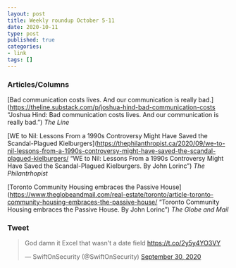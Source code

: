 ```yaml
---
layout: post
title: Weekly roundup October 5-11
date: 2020-10-11
type: post
published: true
categories:
- link
tags: []
---
```


### Articles/Columns

[Bad communication costs lives. And our communication is really bad.](https://theline.substack.com/p/joshua-hind-bad-communication-costs “Joshua Hind: Bad communication costs lives. And our communication is really bad.”) *The Line*

[WE to Nil: Lessons From a 1990s Controversy Might Have Saved the Scandal-Plagued Kielburgers](https://thephilanthropist.ca/2020/09/we-to-nil-lessons-from-a-1990s-controversy-might-have-saved-the-scandal-plagued-kielburgers/ “WE to Nil: Lessons From a 1990s Controversy Might Have Saved the Scandal-Plagued Kielburgers. By John Lorinc”) *The Philantrhopist*

[Toronto Community Housing embraces the Passive House](https://www.theglobeandmail.com/real-estate/toronto/article-toronto-community-housing-embraces-the-passive-house/ “Toronto Community Housing embraces the Passive House. By John Lorinc”) *The Globe and Mail*

### Tweet

<blockquote class=“twitter-tweet”><p lang=“en” dir=“ltr”>God damn it Excel that wasn&#39;t a date field <a href=“https://t.co/2y5y4YO3VY”>https://t.co/2y5y4YO3VY</a></p>&mdash; SwiftOnSecurity (@SwiftOnSecurity) <a href=“https://twitter.com/SwiftOnSecurity/status/1311442032615981058?ref_src=twsrc%5Etfw”>September 30, 2020</a></blockquote> <script async src=“https://platform.twitter.com/widgets.js” charset=“utf-8”></script>

